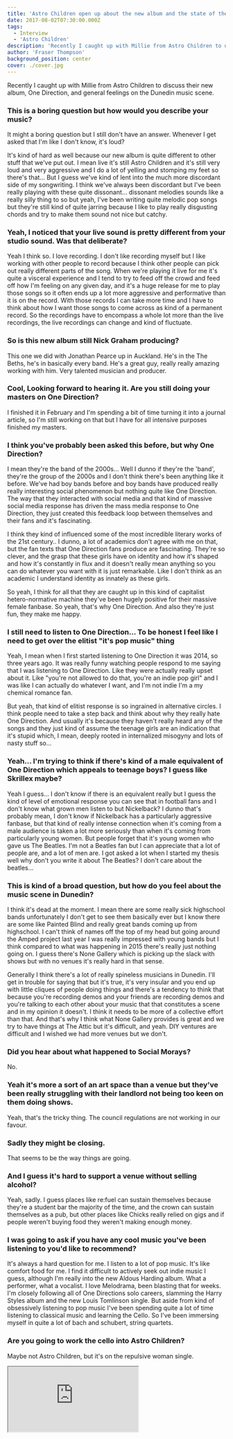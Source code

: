 ```yaml
---
title: 'Astro Children open up about the new album and the state of the Dunedin music scene'
date: 2017-08-02T07:30:00.000Z
tags:
  - Interview
  - 'Astro Children'
description: 'Recently I caught up with Millie from Astro Children to discuss their new album, One Direction, and general feelings on the Dunedin music scene.'
author: 'Fraser Thompson'
background_position: center
cover: ./cover.jpg
---
```


Recently I caught up with Millie from Astro Children to discuss their new album, One Direction, and general feelings on the Dunedin music scene.

### This is a boring question but how would you describe your music?

It might a boring question but I still don't have an answer. Whenever I get asked that I'm like I don't know, it's loud?

It's kind of hard as well because our new album is quite different to other stuff that we've put out. I mean live it's still Astro Children and it's still very loud and very aggressive and I do a lot of yelling and stomping my feet so there's that... But I guess we've kind of lent into the much more discordant side of my songwriting. I think we've always been discordant but I've been really playing with these quite dissonant... dissonant melodies sounds like a really silly thing to so but yeah, I've been writing quite melodic pop songs but they're still kind of quite jarring because I like to play really disgusting chords and try to make them sound not nice but catchy.

### Yeah, I noticed that your live sound is pretty different from your studio sound. Was that deliberate?

Yeah I think so. I love recording. I don't like recording myself but I like working with other people to record because I think other people can pick out really different parts of the song. When we're playing it live for me it's quite a visceral experience and I tend to try to feed off the crowd and feed off how I'm feeling on any given day, and it's a huge release for me to play those songs so it often ends up a lot more aggressive and performative than it is on the record. With those records I can take more time and I have to think about how I want those songs to come across as kind of a permanent record. So the recordings have to encompass a whole lot more than the live recordings, the live recordings can change and kind of fluctuate.

### So is this new album still Nick Graham producing?

This one we did with Jonathan Pearce up in Auckland. He's in the The Beths, he's in basically every band. He's a great guy, really really amazing working with him. Very talented musician and producer.

### Cool, Looking forward to hearing it. Are you still doing your masters on One Direction?

I finished it in February and I'm spending a bit of time turning it into a journal article, so I'm still working on that but I have for all intensive purposes finished my masters.

### I think you've probably been asked this before, but why One Direction?

I mean they're the band of the 2000s... Well I dunno if they're the 'band', they're the group of the 2000s and I don't think there's been anything like it before. We've had boy bands before and boy bands have produced really really interesting social phenomenon but nothing quite like One Direction. The way that they interacted with social media and that kind of massive social media response has driven the mass media response to One Direction, they just created this feedback loop between themselves and their fans and it's fascinating.

I think they kind of influenced some of the most incredible literary works of the 21st century.. I dunno, a lot of academics don't agree with me on that, but the fan texts that One Direction fans produce are fascinating. They're so clever, and the grasp that these girls have on identity and how it's shaped and how it's constantly in flux and it doesn't really mean anything so you can do whatever you want with it is just remarkable. Like I don't think as an academic I understand identity as innately as these girls.

So yeah, I think for all that they are caught up in this kind of capitalist hetero-normative machine they've been hugely positive for their massive female fanbase. So yeah, that's why One Direction. And also they're just fun, they make me happy.

### I still need to listen to One Direction... To be honest I feel like I need to get over the elitist "it's pop music" thing

Yeah, I mean when I first started listening to One Direction it was 2014, so three years ago. It was really funny watching people respond to me saying that I was listening to One Direction. Like they were actually really upset about it. Like "you're not allowed to do that, you're an indie pop girl" and I was like I can actually do whatever I want, and I'm not indie I'm a my chemical romance fan.

But yeah, that kind of elitist response is so ingrained in alternative circles. I think people need to take a step back and think about why they really hate One Direction. And usually it's because they haven't really heard any of the songs and they just kind of assume the teenage girls are an indication that it's stupid which, I mean, deeply rooted in internalized misogyny and lots of nasty stuff so...

### Yeah... I'm trying to think if there's kind of a male equivalent of One Direction which appeals to teenage boys? I guess like Skrillex maybe?

Yeah I guess... I don't know if there is an equivalent really but I guess the kind of level of emotional response you can see that in football fans and I don't know what grown men listen to but Nickelback? I dunno that's probably mean, I don't know if Nickelback has a particularly aggressive fanbase, but that kind of really intense connection when it's coming from a male audience is taken a lot more seriously than when it's coming from particularly young women. But people forget that it's young women who gave us The Beatles. I'm not a Beatles fan but I can appreciate that a lot of people are, and a lot of men are. I got asked a lot when I started my thesis well why don't you write it about The Beatles? I don't care about the beatles...

### This is kind of a broad question, but how do you feel about the music scene in Dunedin?

I think it's dead at the moment. I mean there are some really sick highschool bands unfortunately I don't get to see them basically ever but I know there are some like Painted Blind and really great bands coming up from highschool. I can't think of names off the top of my head but going around the Amped project last year I was really impressed with young bands but I think compared to what was happening in 2015 there's really just nothing going on. I guess there's None Gallery which is picking up the slack with shows but with no venues it's really hard in that sense.

Generally I think there's a lot of really spineless musicians in Dunedin. I'll get in trouble for saying that but it's true, it's very insular and you end up with little cliques of people doing things and there's a tendency to think that because you're recording demos and your friends are recording demos and you're talking to each other about your music that that constitutes a scene and in my opinion it doesn't. I think it needs to be more of a collective effort than that. And that's why I think what None Gallery provides is great and we try to have things at The Attic but it's difficult, and yeah. DIY ventures are difficult and I wished we had more venues but we don't.

### Did you hear about what happened to Social Morays?

No.

### Yeah it's more a sort of an art space than a venue but they've been really struggling with their landlord not being too keen on them doing shows.

Yeah, that's the tricky thing. The council regulations are not working in our favour.

### Sadly they might be closing.

That seems to be the way things are going.

### And I guess it's hard to support a venue without selling alcohol?

Yeah, sadly. I guess places like re:fuel can sustain themselves because they're a student bar the majority of the time, and the crown can sustain themselves as a pub, but other places like Chicks really relied on gigs and if people weren't buying food they weren't making enough money.

### I was going to ask if you have any cool music you've been listening to you'd like to recommend?

It's always a hard question for me. I listen to a lot of pop music. It's like comfort food for me. I find it difficult to actively seek out indie music I guess, although I'm really into the new Aldous Harding album. What a performer, what a vocalist. I love Melodrama, been blasting that for weeks. I'm closely following all of One Directions solo careers, slamming the Harry Styles album and the new Louis Tomlinson single. But aside from kind of obsessively listening to pop music I've been spending quite a lot of time listening to classical music and learning the Cello. So I've been immersing myself in quite a lot of bach and schubert, string quartets.

### Are you going to work the cello into Astro Children?

Maybe not Astro Children, but it's on the repulsive woman single.

<p>
<iframe style={{border: 0, width: "100%", height: "120px"}} src="https://bandcamp.com/EmbeddedPlayer/track=2780263300/size=large/bgcol=ffffff/linkcol=0687f5/tracklist=false/artwork=small/transparent=true/" seamless><a href="http://repulsivewoman.bandcamp.com/track/happily">Happily by Repulsive Woman</a></iframe>
</p>
